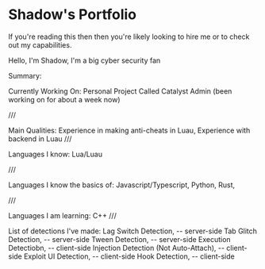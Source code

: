 # Shadow's Portfolio

If you're reading this then then you're likely looking to hire me or to check out my capabilities.

Hello, I'm Shadow, 
I'm a big cyber security fan


Summary: 

  Currently Working On:
    Personal Project Called Catalyst Admin (been working on for about a week now)
    
  ///
  
  Main Qualities:
    Experience in making anti-cheats in Luau,
    Experience with backend in Luau
  ///

  Languages I know:
    Lua/Luau

  ///
  
  Languages I know the basics of:
    Javascript/Typescript,
    Python,
    Rust,

  ///
  
  Languages I am learning:
    C++
  ///

  List of detections I've made:
    Lag Switch Detection, -- server-side
    Tab Glitch Detection, -- server-side
    Tween Detection, -- server-side
    Execution Detectiobn, -- client-side
    Injection Detection (Not Auto-Attach), -- client-side
    Exploit UI Detection, -- client-side
    Hook Detection, -- client-side
  

